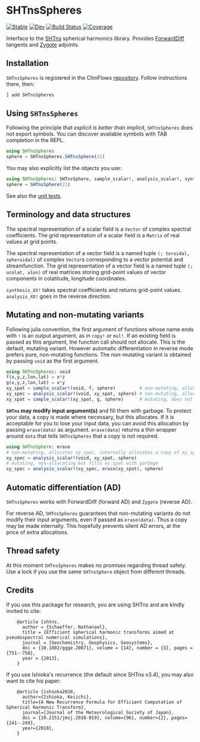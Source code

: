 # SHTnsSpheres

[![Stable](https://img.shields.io/badge/docs-stable-blue.svg)](https://ClimFlows.github.io/SHTnsSpheres.jl/stable/)
[![Dev](https://img.shields.io/badge/docs-dev-blue.svg)](https://ClimFlows.github.io/SHTnsSpheres.jl/dev/)
[![Build Status](https://github.com/ClimFlows/SHTnsSpheres.jl/actions/workflows/CI.yml/badge.svg?branch=main)](https://github.com/ClimFlows/SHTnsSpheres.jl/actions/workflows/CI.yml?query=branch%3Amain)
[![Coverage](https://codecov.io/gh/ClimFlows/SHTnsSpheres.jl/branch/main/graph/badge.svg)](https://codecov.io/gh/ClimFlows/SHTnsSpheres.jl)

Interface to the [SHTns](https://nschaeff.bitbucket.io/shtns/) spherical harmonics library.
Provides [ForwardDiff](https://github.com/JuliaDiff/ForwardDiff.jl) tangents and [Zygote](https://github.com/FluxML/Zygote.jl) adjoints.

## Installation

`SHTnsSpheres` is registered in the ClimFlows [repository](https://github.com/ClimFlows/JuliaRegistry). Follow instructions there, then:
```julia
] add SHTnsSpheres
```

## Using `SHTnsSpheres`

Following the principle that *explicit is better than implicit*, `SHTnsSpheres` does not export symbols. You can discover available symbols with TAB completion in the REPL.

```julia
using SHTnsSpheres
sphere = SHTnsSpheres.SHTnsSphere(21)
```
You may also explicitly list the objects you use:
```julia
using SHTnsSpheres: SHTnsSphere, sample_scalar!, analysis_scalar!, synthesis_scalar!
sphere = SHTnsSphere(21)
```
See also the [unit tests](test/runtests.jl).

## Terminology and data structures

The spectral representation of a scalar field is a `Vector` of complex spectral coefficients. The grid representation of a scalar field is a `Matrix` of real values at grid points.

The spectral representation of a vector field is a named tuple `(; toroidal, spheroidal)` of complex `Vector`s corresponding to a vector potential and streamfunction. The grid representation of a vector field is a named tuple `(; ucolat, ulon)` of real matrices storing grid-point values of vector components in colatitude, longitude coordinates.

`synthesis_XX!` takes spectral coefficients and returns grid-point values. `analysis_XX!` goes in the reverse direction.

## Mutating and non-mutating variants

Following julia convention, the first argument of functions whose name ends with `!` is an output argument, as in `copy!` or `mul!`. If an existing field is passed as this argument, the function call should not allocate. This is the default, mutating variant. However automatic differentiation in reverse mode prefers pure, non-mutating functions. The non-mutating variant is obtained by passing `void` as the first argument.

```julia
using SHTnsSpheres: void
f(x,y,z,lon,lat) = x*z
g(x,y,z,lon,lat) = x*y
xy_spat = sample_scalar!(void, f, sphere)         # non-mutating, allocates xy_spat
xy_spec = analysis_scalar!(void, xy_spat, sphere) # non-mutating, allocates xy_spec
xy_spat = sample_scalar!(xy_spat, g, sphere)      # mutating, does not allocate
```

**`SHTns` may modify input argument(s)** and fill them with garbage. To protect your data, a copy is made
where necessary, but this allocates. If it is acceptable for you to lose your input data, you can avoid this allocation by passing `erase(data)` as argument. `erase(data)` returns a thin wrapper around `data` that tells `SHTnsSpheres` that a copy is not required.

```julia
using SHTnsSphere: erase
# non-mutating, allocates xy_spec, internally allocates a copy of xy_spat
xy_spec = analysis_scalar!(void, xy_spat, sphere)
# mutating, non-allocating but fills xy_spat with garbage
xy_spec = analysis_scalar!(xy_spec, erase(xy_spat), sphere)
```

## Automatic differentiation (AD)

`SHTnsSpheres` works with ForwardDiff (forward AD) and `Zygote` (reverse AD).

For reverse AD, `SHTnsSpheres` guarantees that non-mutating variants do not modify their input arguments, even if passed as `erase(data)`. Thus a copy may be made internally. This hopefully prevents silent AD errors, at the price of extra allocations.

## Thread safety

At this moment `SHTnsSpheres` makes no promises regarding thread safety. Use a lock if you use the same `SHTnsSphere` object from different threads.

## Credits

If you use this package for research, you are using SHTns and are kindly invited to cite:

        @article {shtns,
          author = {Schaeffer, Nathanael},
          title = {Efficient spherical harmonic transforms aimed at pseudospectral numerical simulations},
          journal = {Geochemistry, Geophysics, Geosystems},
          doi = {10.1002/ggge.20071}, volume = {14}, number = {3}, pages = {751--758},
          year = {2013},
        }

If you use Ishioka's recurrence (the default since SHTns v3.4), you may also want to cite his paper:

        @article {ishioka2018,
          author={Ishioka, Keiichi},
          title={A New Recurrence Formula for Efficient Computation of Spherical Harmonic Transform},
          journal={Journal of the Meteorological Society of Japan},
          doi = {10.2151/jmsj.2018-019}, volume={96}, number={2}, pages={241--249},
          year={2018},
        }
